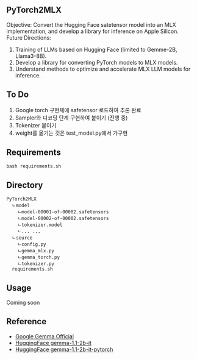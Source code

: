 ## PyTorch2MLX
Objective: Convert the Hugging Face satetensor model into an MLX implementation, and develop a library for inference on Apple Silicon.  
Future Directions:  
1. Training of LLMs based on Hugging Face (limited to Gemme-2B, Llama3-8B).  
2. Develop a library for converting PyTorch models to MLX models.  
3. Understand methods to optimize and accelerate MLX LLM models for inference.

## To Do
1. Google torch 구현체에 safetensor 로드하여 추론 완료
2. Sampler와 디코딩 단계 구현하여 붙이기 (진행 중)  
3. Tokenizer 붙이기
4. weight를 옮기는 것은 test_model.py에서 가구현

## Requirements
```
bash requirements.sh
```
## Directory
```
PyTorch2MLX
  ㄴmodel
    ㄴmodel-00001-of-00002.safetensors
    ㄴmodel-00002-of-00002.safetensors
    ㄴtokenizer.model
    ㄴ... ...
  ㄴsource
    ㄴconfig.py
    ㄴgemma_mlx.py
    ㄴgemma_torch.py
    ㄴtokenizer.py
  requirements.sh
```
## Usage  
Coming soon

## Reference
- [Google Gemma Official](https://github.com/google/gemma_pytorch)
- [HuggingFace gemma-1.1-2b-it](https://huggingface.co/google/gemma-1.1-2b-it)
- [HuggingFace gemma-1.1-2b-it-pytorch](https://huggingface.co/google/gemma-1.1-2b-it-pytorch)